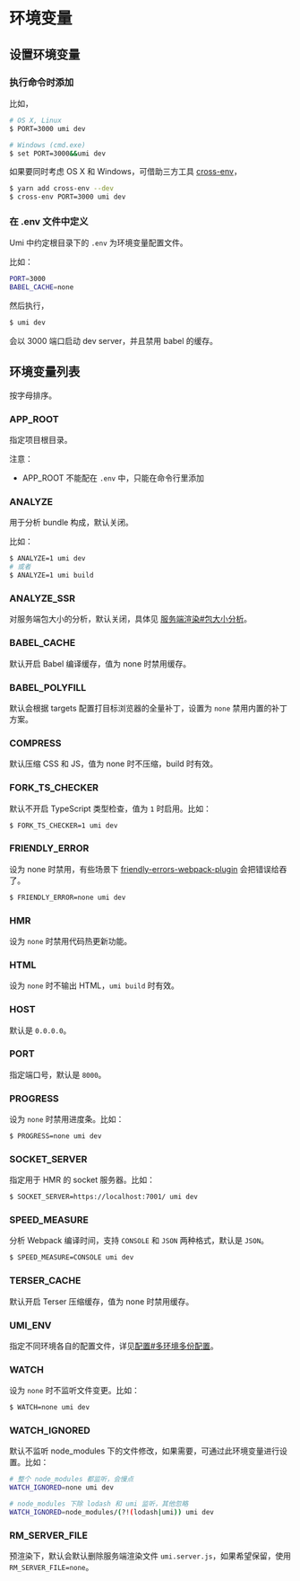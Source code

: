 # 环境变量

## 设置环境变量

### 执行命令时添加

比如，

```bash
# OS X, Linux
$ PORT=3000 umi dev

# Windows (cmd.exe)
$ set PORT=3000&&umi dev
```

如果要同时考虑 OS X 和 Windows，可借助三方工具 [cross-env](https://github.com/kentcdodds/cross-env)，

```bash
$ yarn add cross-env --dev
$ cross-env PORT=3000 umi dev
```

### 在 .env 文件中定义

Umi 中约定根目录下的 `.env` 为环境变量配置文件。

比如：

```bash
PORT=3000
BABEL_CACHE=none
```

然后执行，

```bash
$ umi dev
```

会以 3000 端口启动 dev server，并且禁用 babel 的缓存。

## 环境变量列表

按字母排序。

### APP\_ROOT

指定项目根目录。

注意：

* APP\_ROOT 不能配在 `.env` 中，只能在命令行里添加

### ANALYZE

用于分析 bundle 构成，默认关闭。

比如：

```bash
$ ANALYZE=1 umi dev
# 或者
$ ANALYZE=1 umi build
```

### ANALYZE_SSR

对服务端包大小的分析，默认关闭，具体见 [服务端渲染#包大小分析](/zh-CN/docs/ssr#包大小分析)。

### BABEL_CACHE

默认开启 Babel 编译缓存，值为 none 时禁用缓存。

### BABEL\_POLYFILL

默认会根据 targets 配置打目标浏览器的全量补丁，设置为 `none` 禁用内置的补丁方案。

### COMPRESS

默认压缩 CSS 和 JS，值为 none 时不压缩，build 时有效。

### FORK_TS_CHECKER

默认不开启 TypeScript 类型检查，值为 `1` 时启用。比如：

```bash
$ FORK_TS_CHECKER=1 umi dev
```

### FRIENDLY_ERROR

设为 none 时禁用，有些场景下 [friendly-errors-webpack-plugin](https://github.com/geowarin/friendly-errors-webpack-plugin) 会把错误给吞了。

```bash
$ FRIENDLY_ERROR=none umi dev
```

### HMR

设为 `none` 时禁用代码热更新功能。

### HTML

设为 `none` 时不输出 HTML，`umi build` 时有效。

### HOST

默认是 `0.0.0.0`。

### PORT

指定端口号，默认是 `8000`。

### PROGRESS

设为 `none` 时禁用进度条。比如：

```bash
$ PROGRESS=none umi dev
```

### SOCKET_SERVER

指定用于 HMR 的 socket 服务器。比如：

```bash
$ SOCKET_SERVER=https://localhost:7001/ umi dev
```

### SPEED_MEASURE

分析 Webpack 编译时间，支持 `CONSOLE` 和 `JSON` 两种格式，默认是 `JSON`。

```bash
$ SPEED_MEASURE=CONSOLE umi dev
```

### TERSER_CACHE

默认开启 Terser 压缩缓存，值为 none 时禁用缓存。

### UMI_ENV

指定不同环境各自的配置文件，详见[配置#多环境多份配置](./config#多环境多份配置)。

### WATCH

设为 `none` 时不监听文件变更。比如：

```bash
$ WATCH=none umi dev
```

### WATCH_IGNORED

默认不监听 node_modules 下的文件修改，如果需要，可通过此环境变量进行设置。比如：

```bash
# 整个 node_modules 都监听，会慢点
WATCH_IGNORED=none umi dev

# node_modules 下除 lodash 和 umi 监听，其他忽略
WATCH_IGNORED=node_modules/(?!(lodash|umi)) umi dev
```

### RM_SERVER_FILE

预渲染下，默认会默认删除服务端渲染文件 `umi.server.js`，如果希望保留，使用 `RM_SERVER_FILE=none`。

